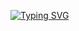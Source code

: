 [![Typing SVG](https://readme-typing-svg.demolab.com?font=Fira+Code&weight=700&size=25&duration=4500&pause=500&center=true&random=true&width=435&lines=Hi%2C+There!+%F0%9F%91%8B%F0%9F%8F%BB;I'm+Jorz+%F0%9F%98%8E+;Nice+to+meet+you!!;Discord%3A+.tiktaktoe1)](https://git.io/typing-svg)
